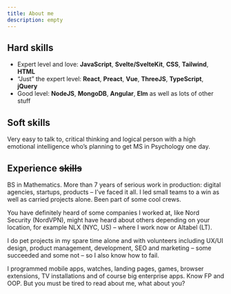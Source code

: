 ```yaml
---
title: About me
description: empty
---
```


## Hard skills

- Expert level and love: **JavaScript**, **Svelte/SvelteKit**, **CSS**, **Tailwind**, **HTML**
- “Just” the expert level: **React**, **Preact**, **Vue**, **ThreeJS**, **TypeScript**, **jQuery**
- Good level: **NodeJS**, **MongoDB**, **Angular**, **Elm** as well as lots of other stuff

## Soft skills

Very easy to talk to, critical thinking and logical person with a high emotional intelligence who’s planning to get MS in Psychology one day.

## Experience ~~skills~~
BS in Mathematics. More than 7 years of serious work in production: digital agencies, startups, products – I’ve faced it all. I led small teams to a win as well as carried projects alone. Been part of some cool crews.

You have definitely heard of some companies I worked at, like Nord Security (NordVPN), might have heard about others depending on your location, for example NLX (NYC, US) – where I work now or Altabel (LT).

I do pet projects in my spare time alone and with volunteers including UX/UI design, product management, development, SEO and marketing – some succeeded and some not – so I also know how to fail.

I programmed mobile apps, watches, landing pages, games, browser extensions, TV installations and of course big enterprise apps. Know FP and OOP. But you must be tired to read about me, what about you?